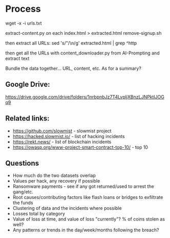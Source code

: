 # Process

wget -x -i urls.txt

extract-content.py on each index.html > extracted.html
remove-signup.sh

then extract all URLs:
sed 's/"/\n/g' extracted.html  | grep ^http

then get all the URLs with content_downloader.py from AI-Prompting and extract text

Bundle the data together... URL, content, etc. As for a summary?

## Google Drive:

https://drive.google.com/drive/folders/1nrbpnbJz7T4LvpljXBnzLJNPktlJOGq9

## Related links:

* https://github.com/slowmist - slowmist project
* https://hacked.slowmist.io/ - list of hacking incidents
* https://rekt.news/ - list of blockchain incidents
* https://owasp.org/www-project-smart-contract-top-10/ - top 10 

## Questions

* How much do the two datasets overlap
* Values per hack, any recovery if possible
* Ransomware payments - see if any got returned/used to arrest the gang/etc.
* Root causes/contributing factors like flash loans or bridges to exfiltrate the funds
* Clustering of data and the incidents where possible
* Losses total by category
* Value of loss at time, and value of loss "currently"? % of coins stolen as well?
* Any patterns or trends in the day/week/months following the breach?
